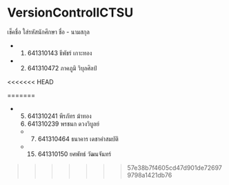 # VersionControlICTSU

เช็คชื่อ ใส่รหัสนักศึกษา ชื่อ - นามสกุล
- 1. 641310143  ธีพัชร์ เกาะทอง
- 2. 641310472 ภาคภูมิ วิบุลศิลป์


<<<<<<< HEAD


=======
- 5. 641310241 พีรภัทร ม้าทอง
  6. 641310239 พรชนก ดวงวิบูลย์
  - 7. 641310464 ธนาคาร เดชาคำสมบัติ
  
  
  
  
  
  
  
  - 15. 641310150 ยศพัทธ์ วัฒนจันทร์
>>>>>>> 57e38b7f4605cd47d901de726979798a1421db76
